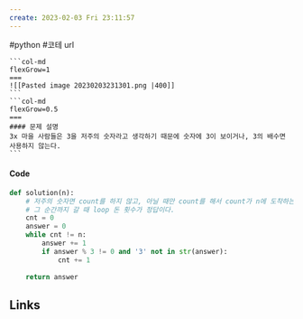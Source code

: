 ```yaml
---
create: 2023-02-03 Fri 23:11:57
---
```

#python #코테
url
````col
```col-md
flexGrow=1
===
![[Pasted image 20230203231301.png |400]]
```
```col-md
flexGrow=0.5
===
#### 문제 설명
3x 마을 사람들은 3을 저주의 숫자라고 생각하기 때문에 숫자에 3이 보이거나, 3의 배수면 사용하지 않는다.
```
````

#### Code
```python
def solution(n):
	# 저주의 숫자면 count를 하지 않고, 아닐 때만 count를 해서 count가 n에 도착하는 순간
	# 그 순간까지 갈 때 loop 돈 횟수가 정답이다.
    cnt = 0
    answer = 0
    while cnt != n:
        answer += 1 
        if answer % 3 != 0 and '3' not in str(answer):
            cnt += 1
            
    return answer
```




## Links

